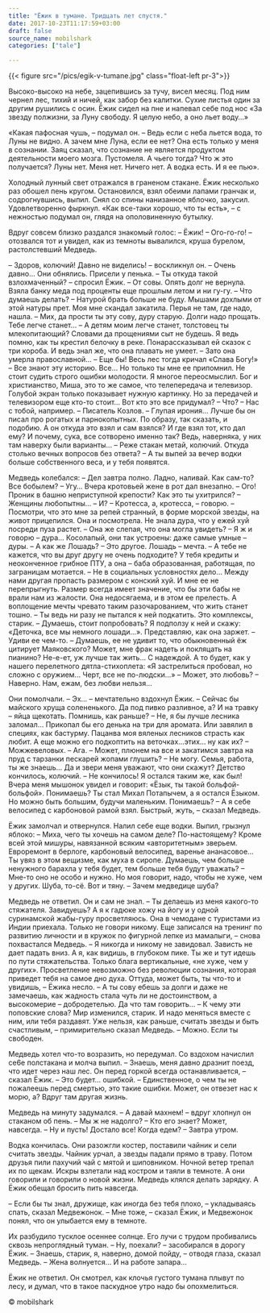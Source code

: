 ```yaml
---
title: "Ёжик в тумане. Тридцать лет спустя."
date: 2017-10-23T11:17:59+03:00
draft: false
source_name: mobilshark
categories: ["tale"]

---
```


{{< figure src="/pics/egik-v-tumane.jpg" class="float-left pr-3">}}

Высоко-высоко на небе, зацепившись за тучу, висел месяц. Под ним чернел лес, тихий и ничей, как забор без калитки. Сухие листья один за другим рушились с осин. Ёжик сидел на пне и напевал себе под нос «За звезду полжизни, за Луну свободу. Я целую небо, а оно льет воду…»

«Какая пафосная чушь, – подумал он. – Ведь если с неба льется вода, то Луны не видно. А зачем мне Луна, если ее нет? Она есть только у меня в сознании. Заяц сказал, что сознание не является продуктом деятельности моего мозга. Пустомеля. А чьего тогда? Что ж это получается? Луны нет. Меня нет. Ничего нет. А водка есть. И я ее пью».
<!--more-->
Холодный лунный свет отражался в граненом стакане. Ёжик несколько раз обошел пень кругом. Остановился, взял обеими лапами гранчак и, содрогнувшись, выпил. Снял со спины нанизанное яблочко, закусил. Удовлетворенно фыркнул. «Как все-таки хорошо, что ты есть», – с нежностью подумал он, глядя на ополовиненную бутылку.

Вдруг совсем близко раздался знакомый голос:
– Ёжик!
– Ого-го-го! – отозвался тот и увидел, как из темноты вывалился, круша бурелом, растолстевший Медведь.

– Здоров, колючий! Давно не виделись! – воскликнул он.
– Очень давно...
Они обнялись. Присели у пенька.
– Ты откуда такой взлохмаченный? – спросил Ёжик.
– От совы. Опять долг не вернула. Взяла банку меда под проценты еще прошлым летом и ни гу-гу.
– Что думаешь делать?
– Натурой брать больше не буду. Мышами дохлыми от этой натуры прет. Моя мне скандал закатила. Перья не там, где надо, нашла.
– Мих, да прости ты эту сову, дуру старую. Долги надо прощать. Тебе легче станет…
– А детям моим легче станет, толстовец ты млекопитающий? Словами да прощениями сыт не будешь. Я ведь помню, как ты крестил белочку в реке. Понарассказывал ей сказок с три короба. И ведь знал же, что она плавать не умеет.
– Зато она умерла православной…
– Еще бы! Весь лес тогда кричал «Слава Богу!»
– Все знают эту историю. Все… Но только ты мне ее припомнил. Не стоит судить строго ошибки молодости. Я многое переосмыслил. Бог и христианство, Миша, это то же самое, что телепередача и телевизор. Голубой экран только показывает нужную картинку. Но за передачей и телевизором еще кто-то стоит… Вот кто это все придумал?
– Что?
– Нас с тобой, например.
– Писатель Козлов.
– Глупая ирония… Лучше бы он писал про рогатых и парнокопытных. По образу, так сказать, и подобию. А он откуда это взял и сам взялся? И где взял тот, кто дал ему? И почему, сука, все сотворено именно так? Ведь, наверняка, у них там наверху были варианты…
– Реже стакан метай, колючий. Откуда столько вечных вопросов без ответа?
– А ты выпей за вечер водки больше собственного веса, и у тебя появятся.

Медведь колебался:
– Дел завтра полно. Ладно, наливай. Как сам-то? Все бобылем?
– Угу… Вчера кротовьей жене в рот дал внезапно.
– Ого! Проник в башню неприступной крепости? Как это ты ухитрился?
– Женщины любопытны...
– И?
– Кротесса, а, кротесса, – говорю. – Посмотри, что это мне за репей странный, в форме морской звезды, на живот прицепился. Она и посмотрела. Не знала дура, что у ежей хуй посреди пуза растет.
– Она же слепая, что она могла увидеть?
– Я ж и говорю – дура… Косолапый, они так устроены: даже самые умные – дуры.
– А как же Лошадь?
– Это другое. Лошадь – мечта.
– А тебе не кажется, что вы друг другу не очень подходите? У тебя кредиты и неоконченное грибное ПТУ, а она – баба образованная, работящая, по заграницам мотается.
– Не в социальных условностях дело… Между нами другая пропасть размером с конский хуй. И мне ее не перепрыгнуть. Размер всегда имеет значение, что бы эти бабы не врали нам из жалости. Она недосягаема, и в этом ее прелесть. А воплощение мечты чревато таким разочарованием, что жить станет тошно.
– Ты ведь ни разу не пытался к ней подкатить. Это комплексы, старик.
– Думаешь, стоит попробовать? Я подползу к ней и скажу: «Деточка, все мы немного лошади…». Представляю, как она заржет.
– Удиви ее чем-то.
– Думаешь, ее не удивит то, что обыкновенный ёж цитирует Маяковского? Может, мне фрак надеть и покляцать на пианино? Не-е-ет, уж лучше так жить… С надеждой. А то будет, как у нашего перелетного дятла-стихоплета: «Я застрелиться пробовал, но сложно с оружием... Черт, все не по-людски...»
– Может, это любовь?
– Наверно. Нам, ежам, без любви нельзя…

Они помолчали.
– Эх… – мечтательно вздохнул Ёжик. – Сейчас бы майского хруща солененького. Да под пивко разливное, а? И на травку – яйца щекотать. Помнишь, как раньше?
– Не, я бы лучше лесника заломал… Прикопал бы его денька на три для аромата. Или завялил в специях, как бастурму. Пацанва моя вяленых лесников страсть как любит. А еще можно его подкоптить на веточках...этих... ну как их?
– Можжевеловых.
– Ага.
– Может, плюнем на все и закатимся завтра на пруд с тарзанки пескарей жопами глушить?
– Не могу. Семья, работа, ты же знаешь... Да и звери меня уважают, что они скажут? Детство кончилось, колючий.
– Не кончилось! Я остался таким же, как был! Вчера меня мышонок увидел и говорит: «Ёзык, ты такой больфой-больфой». Понимаешь? Ты стал Михал Потапычем, а я остался Ёзыком. Но можно быть большим, будучи маленьким. Понимаешь?
– А я себе велосипед с карбоновой рамой взял. Быстрый, жуть, – сказал Медведь.

Ёжик замолчал и отвернулся. Налил себе еще водки. Выпил, грызнул яблоко:
– Миха, чего ты хочешь на самом деле? По-настоящему? Кроме всей этой мишуры, навязанной всяким «авторитетным» зверьем. Евроремонт в берлоге, карбоновый велосипед, варенье ананасовое… Ты увяз в этом вещизме, как муха в сиропе. Думаешь, чем больше ненужного барахла у тебя будет, тем больше тебя будут уважать?
– Мне-то оно не особо и нужно. Но моя говорит, надо, чтобы не хуже, чем у других. Шуба, то-сё. Вот и тяну.
– Зачем медведице шуба?

Медведь не ответил. Он и сам не знал.
– Ты делаешь из меня какого-то стяжателя. Завидуешь? А я к гадюке хожу на йогу и у одной суринамской жабы-гуру просветляюсь. Она в чемодане с туристами из Индии приехала. Только не говори никому. Еще записался на тренинг по развитию личности и в кружок по фигурной лепке из мамалыги, – снова похвастался Медведь.
– Я никогда и никому не завидовал. Зависть не дает падать вниз. А я, как видишь, в глубоком пике. Ты же и тут идешь по пути стяжательства. Только блага вертикальные, «не хуже, чем у других». Просветление невозможно без революции сознания, которая приведет тебя на самое дно духа. Оттуда, может быть, ты что-то и увидишь, – Ёжика несло. – А ты сову ебешь за долги и даже не замечаешь, как жадность стала чуть ли не достоинством, а высокомерие – добродетелью. Да что там говорить…
– К чему эти поповские слова? Мир изменился, старик. И надо меняться вместе с ним, или тебя раздавят. Уже нельзя, как раньше, считать звезды и быть счастливым, – примирительно сказал Медведь.
– Можно. Если ты свободен.

Медведь хотел что-то возразить, но передумал. Со вздохом начислил се6е полстакана и молча выпил.
– Знаешь, меня давно дразнит поезд, что идет через наш лес. Он перед горкой всегда останавливается, – сказал Ёжик.
– Это будет… ошибкой.
– Единственное, о чем ты не пожалеешь перед смертью, это такие ошибки. Может, он отвезет нас к морю, а? Вдруг там другая жизнь.

Медведь на минуту задумался.
– А давай махнем! – вдруг хлопнул он стаканом об пень. – Мы ж не надолго?
– Кто его знает? Может, навсегда.
– Ну и пусть! Достало все! Когда едем?
– Завтра утром.

Водка кончилась. Они разожгли костер, поставили чайник и сели считать звезды. Чайник урчал, а звезды падали прямо в траву. Потом друзья пили пахучий чай с мятой и шиповником. Ночной ветер трепал их по щекам. Искры взлетали над костром и таяли в темноте. А они говорили и говорили о новой жизни. Медведь клялся делать зарядку. А Ёжик обещал бросить пить навсегда.

– Если бы ты знал, дружище, как иногда без тебя плохо, – укладываясь спать, сказал Медвежонок.
– Мне тоже, – сказал Ёжик, и Медвежонок понял, что он улыбается ему в темноте.

Их разбудило тусклое осеннее солнце. Его лучи с трудом пробивались сквозь непроглядный туман.
– Ну, поехали? – засобирался в дорогу Ёжик.
– Знаешь, старик, я, наверно, домой пойду, – отводя глаза, сказал Медведь. – Жена волнуется… И на работе запара…

Ёжик не ответил. Он смотрел, как клочья густого тумана плывут по лесу, и думал, что в такое паскудное утро надо бы опохмелиться.


© mobilshark
